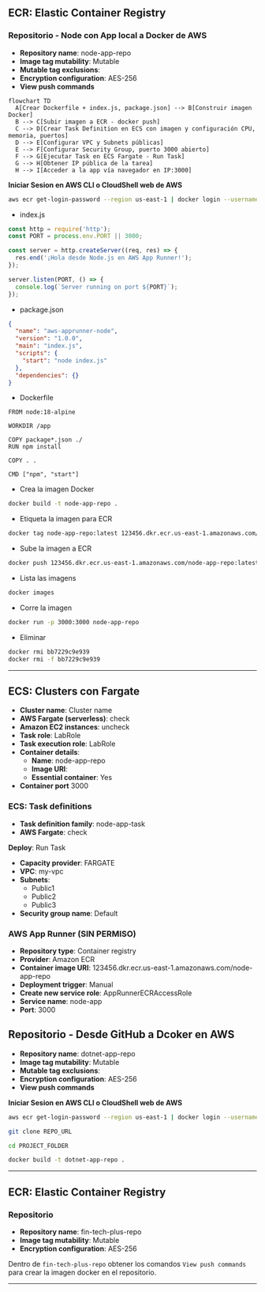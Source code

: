 ## **ECR**: Elastic Container Registry
### Repositorio - Node con App local a Docker de AWS
- **Repository name**: node-app-repo
- **Image tag mutability**: Mutable
- **Mutable tag exclusions**:
- **Encryption configuration**: AES-256
- **View push commands**

```mermaid
flowchart TD
  A[Crear Dockerfile + index.js, package.json] --> B[Construir imagen Docker]
  B --> C[Subir imagen a ECR - docker push]
  C --> D[Crear Task Definition en ECS con imagen y configuración CPU, memoria, puertos]
  D --> E[Configurar VPC y Subnets públicas]
  E --> F[Configurar Security Group, puerto 3000 abierto]
  F --> G[Ejecutar Task en ECS Fargate - Run Task]
  G --> H[Obtener IP pública de la tarea]
  H --> I[Acceder a la app vía navegador en IP:3000]
```

**Iniciar Sesion en AWS CLI o CloudShell web de AWS**
```bash
aws ecr get-login-password --region us-east-1 | docker login --username AWS --password-stdin 123456.dkr.ecr.us-east-1.amazonaws.com
```

- index.js
```javascript
const http = require('http');
const PORT = process.env.PORT || 3000;

const server = http.createServer((req, res) => {
  res.end('¡Hola desde Node.js en AWS App Runner!');
});

server.listen(PORT, () => {
  console.log(`Server running on port ${PORT}`);
});
```

- package.json
```json
{
  "name": "aws-apprunner-node",
  "version": "1.0.0",
  "main": "index.js",
  "scripts": {
    "start": "node index.js"
  },
  "dependencies": {}
}
```

- Dockerfile
```
FROM node:18-alpine

WORKDIR /app

COPY package*.json ./
RUN npm install

COPY . .

CMD ["npm", "start"]
```

- Crea la imagen Docker
```bash
docker build -t node-app-repo .
```

- Etiqueta la imagen para ECR
```bash
docker tag node-app-repo:latest 123456.dkr.ecr.us-east-1.amazonaws.com/node-app-repo:latest
```

- Sube la imagen a ECR
```bash
docker push 123456.dkr.ecr.us-east-1.amazonaws.com/node-app-repo:latest
```

- Lista las imagens
```bash
docker images
```

- Corre la imagen
```bash
docker run -p 3000:3000 node-app-repo
```

- Eliminar
```bash
docker rmi bb7229c9e939
docker rmi -f bb7229c9e939
```

---

## ECS: Clusters con Fargate
- **Cluster name**: Cluster name
- **AWS Fargate (serverless)**: check
- **Amazon EC2 instances**: uncheck
- **Task role**: LabRole
- **Task execution role**: LabRole
- **Container details**:
  - **Name**: node-app-repo
  - **Image URI**: 
  - **Essential container**: Yes
- **Container port** 3000

### ECS: Task definitions
- **Task definition family**: node-app-task
- **AWS Fargate**: check

**Deploy**: Run Task
- **Capacity provider**: FARGATE
- **VPC**: my-vpc
- **Subnets**:
  - Public1
  - Public2
  - Public3    
- **Security group name**: Default

### AWS App Runner (SIN PERMISO)
- **Repository type**: Container registry
- **Provider**: Amazon ECR
- **Container image URI**: 123456.dkr.ecr.us-east-1.amazonaws.com/node-app-repo
- **Deployment trigger**: Manual
- **Create new service role**: AppRunnerECRAccessRole
- **Service name**: node-app
- **Port**: 3000

## Repositorio - Desde GitHub a Dcoker en AWS
- **Repository name**: dotnet-app-repo
- **Image tag mutability**: Mutable
- **Mutable tag exclusions**:
- **Encryption configuration**: AES-256
- **View push commands**

**Iniciar Sesion en AWS CLI o CloudShell web de AWS**
```bash
aws ecr get-login-password --region us-east-1 | docker login --username AWS --password-stdin 123456789012.dkr.ecr.us-east-1.amazonaws.com
```

```bash
git clone REPO_URL
```

```bash
cd PROJECT_FOLDER
```

```bash
docker build -t dotnet-app-repo .
```

---

## **ECR**: Elastic Container Registry
### Repositorio
- **Repository name**: fin-tech-plus-repo
- **Image tag mutability**: Mutable
- **Encryption configuration**: AES-256

Dentro de `fin-tech-plus-repo` obtener los comandos `View push commands` para crear la imagen docker en el repositorio.

---